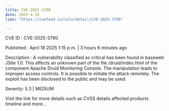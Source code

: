 ```yaml
---
title: CVE-2025-3790
date: 2025-4-18
lien: "https://cvefeed.io/vuln/detail/CVE-2025-3790"

---
```


CVE ID : CVE-2025-3790

Published :  April 18
2025
1:15 p.m. | 3 hours
6 minutes ago

Description : A vulnerability classified as critical has been found in baseweb JSite 1.0. This affects an unknown part of the file /druid/index.html of the component Apache Druid Monitoring Console. The manipulation leads to improper access controls. It is possible to initiate the attack remotely. The exploit has been disclosed to the public and may be used.

Severity: 5.3 | MEDIUM

Visit the link for more details
such as CVSS details
affected products
timeline
and more...
